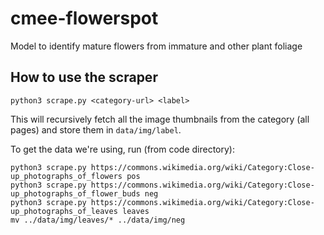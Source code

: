 # cmee-flowerspot
Model to identify mature flowers from immature and other plant foliage

## How to use the scraper

```
python3 scrape.py <category-url> <label>
```

This will recursively fetch all the image thumbnails from the category (all pages) and store them in
`data/img/label`.

To get the data we're using, run (from code directory):

```
python3 scrape.py https://commons.wikimedia.org/wiki/Category:Close-up_photographs_of_flowers pos
python3 scrape.py https://commons.wikimedia.org/wiki/Category:Close-up_photographs_of_flower_buds neg
python3 scrape.py https://commons.wikimedia.org/wiki/Category:Close-up_photographs_of_leaves leaves
mv ../data/img/leaves/* ../data/img/neg
```
